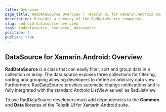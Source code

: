 ```yaml
---
title: Overview
page_title: RadDataSource Overview | Telerik UI for Xamarin.Android Documentation
description: Provides a summary of the RadDataSource component.
slug: android-datasource-overview
tags: raddatasource, overview, datasource
position: 1
publish: true
---
```


## DataSource for Xamarin.Android: Overview

**RadDataSource** is a class that can easily filter, sort and group data in a collection or array. The data source exposes three collections for filtering, sorting and grouping allowing developers to define an arbitrary data view. Furthermore RadDataSource provides automatic change notifications and is fully integrated with the standard Android ListView as well as RadListView.

To use RadDataSource developers must add dependencies to the **Common** and **Data** libraries of the Telerik UI for Xamarin.Android suite.
